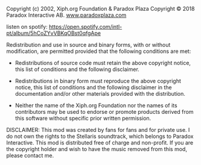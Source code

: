 Copyright (c) 2002, Xiph.org Foundation & Paradox Plaza
Copyright © 2018 Paradox Interactive AB. www.paradoxplaza.com

listen on spotify: https://open.spotify.com/intl-pt/album/5hCoZYvVBKqOBst0qfgApe

Redistribution and use in source and binary forms, with or without
modification, are permitted provided that the following conditions
are met:

- Redistributions of source code must retain the above copyright
notice, this list of conditions and the following disclaimer.

- Redistributions in binary form must reproduce the above copyright
notice, this list of conditions and the following disclaimer in the
documentation and/or other materials provided with the distribution.

- Neither the name of the Xiph.org Foundation nor the names of its
contributors may be used to endorse or promote products derived from
this software without specific prior written permission.

DISCLAIMER:
This mod was created by fans for fans and for private use. I do not own the rights to the Stellaris soundtrack, which belongs to Paradox Interactive. This mod is distributed free of charge and non-profit. If you are the copyright holder and wish to have the music removed from this mod, please contact me.
